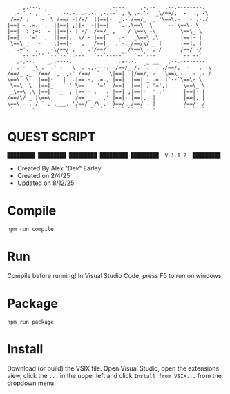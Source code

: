 ```
    _,.---._                     ,----.    ,-,--.  ,--.--------.  
  ,-.' - ,  `.   .--.-. .-.-. ,-.--` , \ ,-.'-  _\/==/,  -   , -\ 
 /==/ ,    -  \ /==/ -|/=/  ||==|-  _.-`/==/_ ,_.'\==\.-.  - ,-./ 
|==| - .=.  ,  ||==| ,||=| -||==|   `.-.\==\  \    `--`\==\- \    
|==|  : ;=:  - ||==|- | =/  /==/_ ,    / \==\ -\        \==\_ \   
|==|,  '='  ,  ||==|,  \/ - |==|    .-'  _\==\ ,\       |==|- |   
 \==\ _   -    ;|==|-   ,   /==|_  ,`-._/==/\/ _ |      |==|, |   
  '.='.  ,  ; -\/==/ , _  .'/==/ ,     /\==\ - , /      /==/ -/   
    `--`--'' `--`--`..---'  `--`-----``  `--`---'       `--`--`   
   ,-,--.    _,.----.               .=-.-.   _ __   ,--.--------. 
 ,-.'-  _\ .' .' -   \  .-.,.---.  /==/_ /.-`.' ,`./==/,  -   , -\
/==/_ ,_.'/==/  ,  ,-' /==/  `   \|==|, |/==/, -   \==\.-.  - ,-./
\==\  \   |==|-   |  .|==|-, .=., |==|  |==| _ .=. |`--`\==\- \   
 \==\ -\  |==|_   `-' \==|   '='  /==|- |==| , '=',|     \==\_ \  
 _\==\ ,\ |==|   _  , |==|- ,   .'|==| ,|==|-  '..'      |==|- |  
/==/\/ _ |\==\.       /==|_  . ,'.|==|- |==|,  |         |==|, |  
\==\ - , / `-.`.___.-'/==/  /\ ,  )==/. /==/ - |         /==/ -/  
 `--`---'             `--`-`--`--'`--`-``--`---'         `--`--`  

```
# QUEST SCRIPT


```
█████████ █████████ █████████ █████████ █████████  V.1.1.2  █████████
```

- Created By Alex "Dev" Earley 
- Created on 2/4/25 
- Updated on 8/12/25




# Compile
```
npm run compile
```

# Run

Compile before running!
In Visual Studio Code, press F5 to run on windows.

# Package
```
npm run package
```

# Install

Download (or build) the VSIX file. Open Visual Studio, open the extensions view, click the `...` in the upper left and click `Install from VSIX...` from the dropdown menu.